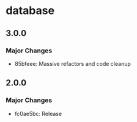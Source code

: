 # database

## 3.0.0

### Major Changes

- 85bfeee: Massive refactors and code cleanup

## 2.0.0

### Major Changes

- fc0ae5bc: Release
